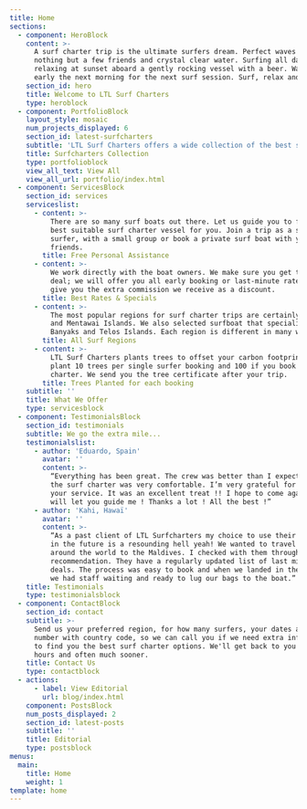 ```yaml
---
title: Home
sections:
  - component: HeroBlock
    content: >-
      A surf charter trip is the ultimate surfers dream. Perfect waves with
      nothing but a few friends and crystal clear water. Surfing all day, then
      relaxing at sunset aboard a gently rocking vessel with a beer. Waking up
      early the next morning for the next surf session. Surf, relax and repeat.
    section_id: hero
    title: Welcome to LTL Surf Charters
    type: heroblock
  - component: PortfolioBlock
    layout_style: mosaic
    num_projects_displayed: 6
    section_id: latest-surfcharters
    subtitle: 'LTL Surf Charters offers a wide collection of the best surf boats. '
    title: Surfcharters Collection
    type: portfolioblock
    view_all_text: View All
    view_all_url: portfolio/index.html
  - component: ServicesBlock
    section_id: services
    serviceslist:
      - content: >-
          There are so many surf boats out there. Let us guide you to find the
          best suitable surf charter vessel for you. Join a trip as a single
          surfer, with a small group or book a private surf boat with your
          friends.
        title: Free Personal Assistance
      - content: >-
          We work directly with the boat owners. We make sure you get the best
          deal; we will offer you all early booking or last-minute rates and
          give you the extra commission we receive as a discount.
        title: Best Rates & Specials
      - content: >-
          The most popular regions for surf charter trips are certainly Maldives
          and Mentawai Islands. We also selected surfboat that specialise in
          Banyaks and Telos Islands. Each region is different in many ways.
        title: All Surf Regions
      - content: >-
          LTL Surf Charters plants trees to offset your carbon footprint. We
          plant 10 trees per single surfer booking and 100 if you book a private
          charter. We send you the tree certificate after your trip.
        title: Trees Planted for each booking
    subtitle: ''
    title: What We Offer
    type: servicesblock
  - component: TestimonialsBlock
    section_id: testimonials
    subtitle: We go the extra mile...
    testimonialslist:
      - author: 'Eduardo, Spain'
        avatar: ''
        content: >-
          “Everything has been great. The crew was better than I expected, and
          the surf charter was very comfortable. I’m very grateful for you and
          your service. It was an excellent treat !! I hope to come again and i
          will let you guide me ! Thanks a lot ! All the best !”
      - author: 'Kahi, Hawaï'
        avatar: ''
        content: >-
          “As a past client of LTL Surfcharters my choice to use their services
          in the future is a resounding hell yeah! We wanted to travel half way
          around the world to the Maldives. I checked with them through a
          recommendation. They have a regularly updated list of last minute
          deals. The process was easy to book and when we landed in the Maldives
          we had staff waiting and ready to lug our bags to the boat.”
    title: Testimonials
    type: testimonialsblock
  - component: ContactBlock
    section_id: contact
    subtitle: >-
      Send us your preferred region, for how many surfers, your dates and phone
      number with country code, so we can call you if we need extra information
      to find you the best surf charter options. We'll get back to you within 24
      hours and often much sooner.
    title: Contact Us
    type: contactblock
  - actions:
      - label: View Editorial
        url: blog/index.html
    component: PostsBlock
    num_posts_displayed: 2
    section_id: latest-posts
    subtitle: ''
    title: Editorial
    type: postsblock
menus:
  main:
    title: Home
    weight: 1
template: home
---
```


